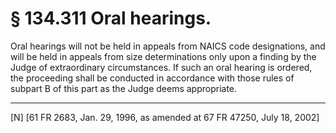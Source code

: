 # § 134.311   Oral hearings.

Oral hearings will not be held in appeals from NAICS code designations, and will be held in appeals from size determinations only upon a finding by the Judge of extraordinary circumstances. If such an oral hearing is ordered, the proceeding shall be conducted in accordance with those rules of subpart B of this part as the Judge deems appropriate. 



---

[N] [61 FR 2683, Jan. 29, 1996, as amended at 67 FR 47250, July 18, 2002]




